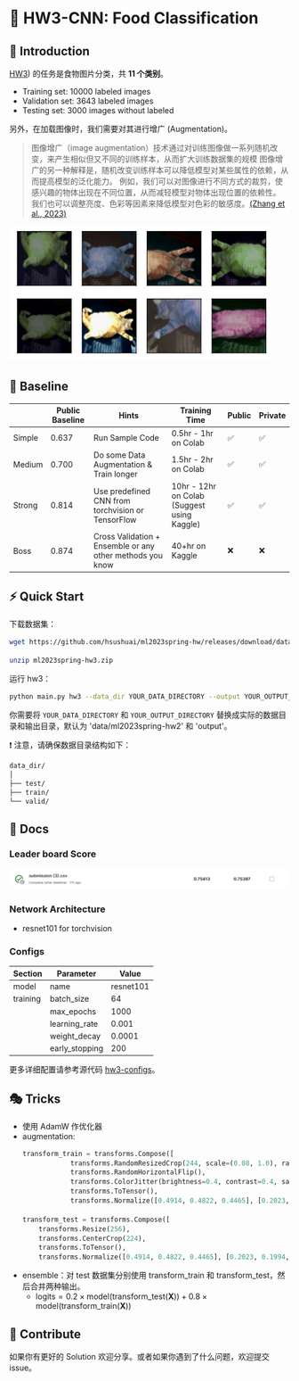 # 🥞 HW3-CNN: Food Classification

## 📖 Introduction

[HW3](https://www.kaggle.com/competitions/ml2023spring-hw3)) 的任务是食物图片分类，共 **11 个类别**。

- Training set: 10000 labeled images
- Validation set: 3643 labeled images
- Testing set: 3000 images without labeled

另外，在加载图像时，我们需要对其进行增广 (Augmentation)。

> 图像增广（image augmentation）技术通过对训练图像做一系列随机改变，来产生相似但又不同的训练样本，从而扩大训练数据集的规模
> 图像增广的另一种解释是，随机改变训练样本可以降低模型对某些属性的依赖，从而提高模型的泛化能力。
> 例如，我们可以对图像进行不同方式的裁剪，使感兴趣的物体出现在不同位置，从而减轻模型对物体出现位置的依赖性。
> 我们也可以调整亮度、色彩等因素来降低模型对色彩的敏感度。[(Zhang et al., 2023)](https://zh.d2l.ai/)

![augmentation](misc/hw3-augmentation.png)

## 🎯 Baseline

|        | Public Baseline | Hints                                                     | Training Time                               | Public | Private |
|--------|-----------------|-----------------------------------------------------------|---------------------------------------------|--------|---------|
| Simple | 0.637           | Run Sample Code                                           | 0.5hr - 1hr on Colab                        | ✅      | ✅       |
| Medium | 0.700           | Do some Data Augmentation & Train longer                  | 1.5hr - 2hr on Colab                        | ✅      | ✅       |
| Strong | 0.814           | Use predefined CNN from torchvision or TensorFlow         | 10hr - 12hr on Colab (Suggest using Kaggle) | ✅      | ✅       |
| Boss   | 0.874           | Cross Validation + Ensemble or any other methods you know | 40+hr on Kaggle                             | ❌      | ❌       |

## ⚡ Quick Start

下载数据集：

```bash
wget https://github.com/hsushuai/ml2023spring-hw/releases/download/dataset/ml2023spring-hw3.zip

unzip ml2023spring-hw3.zip
```

运行 hw3：

```bash
python main.py hw3 --data_dir YOUR_DATA_DIRECTORY --output YOUR_OUTPUT_DIRECTORY
```

你需要将 `YOUR_DATA_DIRECTORY` 和 `YOUR_OUTPUT_DIRECTORY` 替换成实际的数据目录和输出目录，默认为 'data/ml2023spring-hw2'
和 'output'。

❗ 注意，请确保数据目录结构如下：

```text
data_dir/
│
├── test/
├── train/
└── valid/
```

## 📕 Docs

### Leader board Score

![score](misc/hw2-score.png)

### Network Architecture

- resnet101 for torchvision

### Configs

| Section  | Parameter      | Value     |
|----------|----------------|-----------|
| model    | name           | resnet101 |
| training | batch_size     | 64        |
|          | max_epochs     | 1000      |
|          | learning_rate  | 0.001     |
|          | weight_decay   | 0.0001    |
|          | early_stopping | 200       |

更多详细配置请参考源代码 [hw3-configs](../configs/hw3-config.yaml)。

## 🎭 Tricks

- 使用 AdamW 作优化器
- augmentation:
  ```python
  transform_train = transforms.Compose([
              transforms.RandomResizedCrop(244, scale=(0.08, 1.0), ratio=(3.0 / 4.0, 4.0 / 3.0)),
              transforms.RandomHorizontalFlip(),
              transforms.ColorJitter(brightness=0.4, contrast=0.4, saturation=0.4),
              transforms.ToTensor(),
              transforms.Normalize([0.4914, 0.4822, 0.4465], [0.2023, 0.1994, 0.2010])])

  transform_test = transforms.Compose([
      transforms.Resize(256),
      transforms.CenterCrop(224),
      transforms.ToTensor(),
      transforms.Normalize([0.4914, 0.4822, 0.4465], [0.2023, 0.1994, 0.2010])])
  ```
- ensemble：对 test 数据集分别使用 transform_train 和 transform_test，然后合并两种输出。
    - $\text{logits} = 0.2 × \text{model}(\text{transform\_test}(\mathbf{X})) + 0.8 × \text{model}(
      \text{transform\_train}(\mathbf{X}))$

## 🙌 Contribute

如果你有更好的 Solution 欢迎分享。或者如果你遇到了什么问题，欢迎提交 issue。
